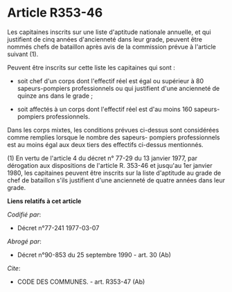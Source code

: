 # Article R353-46

Les capitaines inscrits sur une liste d'aptitude nationale annuelle, et qui justifient de cinq années d'ancienneté dans leur
grade, peuvent être nommés chefs de bataillon après avis de la commission prévue à l'article suivant (1).

Peuvent être inscrits sur cette liste les capitaines qui sont :

- soit chef d'un corps dont l'effectif réel est égal ou supérieur à 80 sapeurs-pompiers professionnels ou qui justifient
d'une ancienneté de quinze ans dans le grade ;

- soit affectés à un corps dont l'effectif réel est d'au moins 160 sapeurs-pompiers professionnels.

Dans les corps mixtes, les conditions prévues ci-dessus sont considérées comme remplies lorsque le nombre des sapeurs-
pompiers professionnels est au moins égal aux deux tiers des effectifs ci-dessus mentionnés.

(1) En vertu de l'article 4 du décret n° 77-29 du 13 janvier 1977, par dérogation aux dispositions de l'article R. 353-46 et
jusqu'au 1er janvier 1980, les capitaines peuvent être inscrits sur la liste d'aptitude au grade de chef de bataillon s'ils
justifient d'une ancienneté de quatre années dans leur grade.

**Liens relatifs à cet article**

_Codifié par_:

  - Décret n°77-241 1977-03-07

_Abrogé par_:

  - Décret n°90-853 du 25 septembre 1990 - art. 30 (Ab)

_Cite_:

  - CODE DES COMMUNES. - art. R353-47 (Ab)

